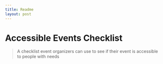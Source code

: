 ```yaml
---
title: Readme
layout: post
---
```


# Accessible Events Checklist

> A checklist event organizers can use to see if their event is accessible to people with needs
